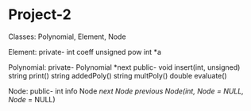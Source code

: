 # Project-2

Classes: Polynomial, Element, Node

Element:
    private-
        int coeff
        unsigned pow
        int *a

Polynomial:
    private-
        Polynomial *next
    public-
        void insert(int, unsigned)
        string print()
        string addedPoly()
        string multPoly()
        double evaluate()

Node:
    public-
        int info
        Node<int> *next
        Node<int> *previous
        Node<int>(int, Node<int>* = NULL, Node<int>* = NULL)
